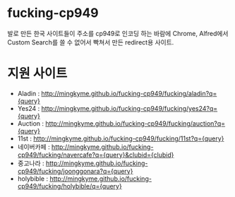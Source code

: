 # fucking-cp949
발로 만든 한국 사이트들이 주소를 cp949로 인코딩 하는 바람에 Chrome, Alfred에서 Custom Search를 쓸 수 없어서 빡쳐서 만든 redirect용 사이트.

# 지원 사이트
* Aladin : http://mingkyme.github.io/fucking-cp949/fucking/aladin?q={query}
* Yes24 : http://mingkyme.github.io/fucking-cp949/fucking/yes24?q={query}
* Auction : http://mingkyme.github.io/fucking-cp949/fucking/auction?q={query}
* 11st : http://mingkyme.github.io/fucking-cp949/fucking/11st?q={query}
* 네이버카페 : http://mingkyme.github.io/fucking-cp949/fucking/navercafe?q={query}&clubid={clubid}
* 중고나라 : http://mingkyme.github.io/fucking-cp949/fucking/joonggonara?q={query}
* holybible : http://mingkyme.github.io/fucking-cp949/fucking/holybible/q={query}
